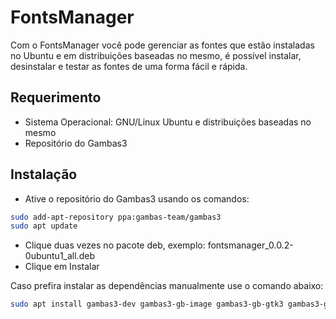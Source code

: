 # FontsManager

Com o FontsManager você pode gerenciar as fontes que estão instaladas no Ubuntu e em distribuições baseadas no mesmo, é possível instalar, desinstalar e testar as fontes de uma forma fácil e rápida.

## Requerimento

- Sistema Operacional: GNU/Linux Ubuntu e distribuições baseadas no mesmo
- Repositório do Gambas3

## Instalação

- Ative o repositório do Gambas3 usando os comandos:

```sh
sudo add-apt-repository ppa:gambas-team/gambas3
sudo apt update
```

- Clique duas vezes no pacote deb, exemplo: fontsmanager_0.0.2-0ubuntu1_all.deb
- Clique em Instalar

Caso prefira instalar as dependências manualmente use o comando abaixo:
```sh
sudo apt install gambas3-dev gambas3-gb-image gambas3-gb-gtk3 gambas3-gb-form gambas3-gb-settings
```
